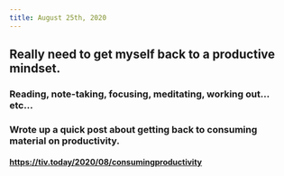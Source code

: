 ```yaml
---
title: August 25th, 2020
---
```


## Really need to get myself back to a productive mindset.
### Reading, note-taking, focusing, meditating, working out... etc...

### Wrote up a quick post about getting back to consuming material on productivity.
#### https://tiv.today/2020/08/consumingproductivity
